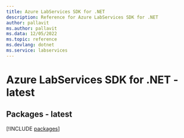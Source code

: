 ```yaml
---
title: Azure LabServices SDK for .NET
description: Reference for Azure LabServices SDK for .NET
author: pallavit
ms.author: pallavit
ms.data: 12/05/2022
ms.topic: reference
ms.devlang: dotnet
ms.service: labservices
---
```

# Azure LabServices SDK for .NET - latest
## Packages - latest
[!INCLUDE [packages](labservices-index.md)]